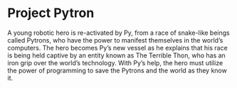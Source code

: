 Project Pytron
==============

A young robotic hero is re-activated by Py, from a race of snake-like beings called Pytrons, who have the power to manifest themselves in the world’s computers. The hero becomes Py’s new vessel as he explains that his race is being held captive by an entity known as The Terrible Thon, who has an iron grip over the world’s technology. With Py’s help, the hero must utilize the power of programming to save the Pytrons and the world as they know it.